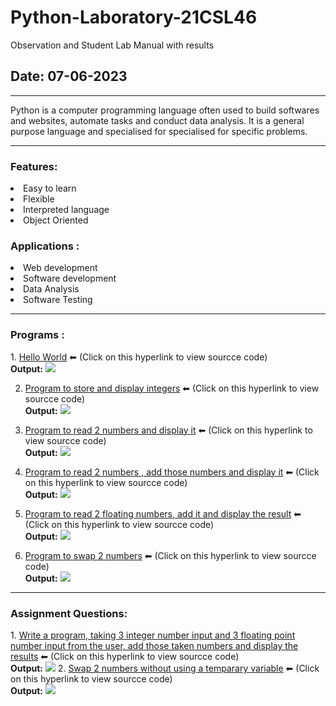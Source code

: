 # Python-Laboratory-21CSL46
Observation and Student Lab Manual with results 
<h2><b>Date:</b> 07-06-2023</h2><hr
<p>Python is a computer programming language often used to build softwares and websites, automate tasks and conduct data analysis. It is a general purpose language and specialised for specialised for specific problems.</p>
<hr>
<h3>Features:</h3>
<li> Easy to learn</li>
<li> Flexible</li>
<li> Interpreted language</li>
<li> Object Oriented</li>
<h3>Applications :</h3>
<li> Web development</li>
<li> Software development</li>
<li> Data Analysis</li>
<li> Software Testing</li>
<hr>
<h3>Programs :</h3>
1. <a href="https://github.com/darshan45672/Python-Laboratory-21CSL46/blob/main/helloWorld.py">Hello World</a><spam> ⬅ (Click on this hyperlink to view sourcce code)</spam><br>
   <b>  Output:</b>
   <img src="https://github.com/darshan45672/c-progrms/assets/109609462/d19f1ff9-ab61-48d4-aedb-a85da5150489">

2. <a href="https://github.com/darshan45672/Python-Laboratory-21CSL46/blob/main/displayNumbers.py">Program to store and display integers</a><spam> ⬅ (Click on this hyperlink to view sourcce code)</spam><br>
   <b>  Output:</b>
   <img src="https://github.com/darshan45672/c-progrms/assets/109609462/7ec7d275-1944-4072-bffc-42781057362e">

3. <a href="https://github.com/darshan45672/Python-Laboratory-21CSL46/blob/main/readAndDisplay.py">Program to read 2 numbers and display it</a><spam> ⬅ (Click on this hyperlink to view sourcce code)</spam><br>
   <b>  Output:</b>
   <img src="https://github.com/darshan45672/c-progrms/assets/109609462/bd109771-d6d2-4e50-acc7-b3ef19e25811">

4. <a href="https://github.com/darshan45672/Python-Laboratory-21CSL46/blob/main/intAdd.py">Program to read 2 numbers , add those numbers and display it</a><spam> ⬅ (Click on this hyperlink to view sourcce code)</spam><br>
   <b>  Output:</b>
   <img src="https://github.com/darshan45672/c-progrms/assets/109609462/35942d6e-0685-4e74-91c1-ed499a4e2633">

5. <a href="https://github.com/darshan45672/Python-Laboratory-21CSL46/blob/main/floatAdd.py">Program to read 2 floating numbers, add it and display the result</a><spam> ⬅ (Click on this hyperlink to view sourcce code)</spam><br>
   <b>  Output:</b>
   <img src="https://github.com/darshan45672/c-progrms/assets/109609462/783ff997-26a2-4ce4-b7b6-4d05cf5b3932">

6. <a href="https://github.com/darshan45672/Python-Laboratory-21CSL46/blob/main/swap.py">Program to swap 2 numbers</a><spam> ⬅ (Click on this hyperlink to view sourcce code)</spam><br>
   <b>  Output:</b>
   <img src="https://github.com/darshan45672/c-progrms/assets/109609462/a73d14de-43b7-4278-9cc2-d11b043223af">
<hr>
<h3>Assignment Questions:</h3>
1. <a href="https://github.com/darshan45672/Python-Laboratory-21CSL46/blob/main/_3int3floatAdd.py">Write a program, taking 3 integer number input and 3 floating point number input from the user, add those taken numbers and display the results</a><spam> ⬅ (Click on this hyperlink to view sourcce code)</spam><br>
   <b>  Output:</b>
   <img src="https://github.com/darshan45672/c-progrms/assets/109609462/9f1047bb-3a48-4f24-8898-078782cbfda5">
2. <a href="https://github.com/darshan45672/Python-Laboratory-21CSL46/blob/main/swap.py">Swap 2 numbers without using a temparary variable</a><spam> ⬅ (Click on this hyperlink to view sourcce code)</spam><br>
   <b>  Output:</b>
   <img src="https://github.com/darshan45672/c-progrms/assets/109609462/a73d14de-43b7-4278-9cc2-d11b043223af">
